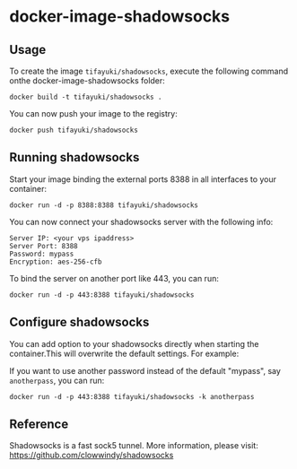 docker-image-shadowsocks
========================

Usage
-----

To create the image `tifayuki/shadowsocks`, execute the following command onthe docker-image-shadowsocks folder:

    docker build -t tifayuki/shadowsocks .

You can now push your image to the registry:

    docker push tifayuki/shadowsocks

Running shadowsocks
-------------------

Start your image binding the external ports 8388 in all interfaces to your container:

    docker run -d -p 8388:8388 tifayuki/shadowsocks

You can now connect your shadowsocks server with the following info:

    Server IP: <your vps ipaddress>
    Server Port: 8388
    Password: mypass
    Encryption: aes-256-cfb

To bind the server on another port like 443, you can run:

    docker run -d -p 443:8388 tifayuki/shadowsocks

Configure shadowsocks
---------------------

You can add option to your shadowsocks directly when starting the container.This will overwrite the default settings. For example:

If you want to use another password instead of the default "mypass", say `anotherpass`, you can run:

    docker run -d -p 443:8388 tifayuki/shadowsocks -k anotherpass

Reference
---------

Shadowsocks is a fast sock5 tunnel.
More information, please visit: https://github.com/clowwindy/shadowsocks
